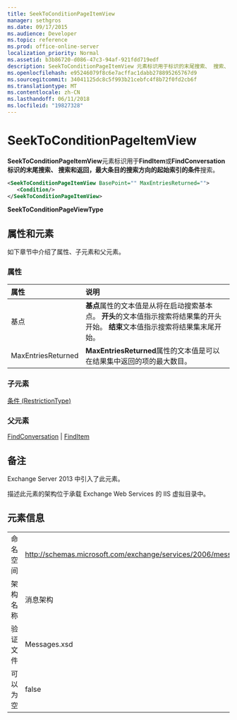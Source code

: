 ```yaml
---
title: SeekToConditionPageItemView
manager: sethgros
ms.date: 09/17/2015
ms.audience: Developer
ms.topic: reference
ms.prod: office-online-server
localization_priority: Normal
ms.assetid: b3b86720-d086-47c3-94af-921fdd719edf
description: SeekToConditionPageItemView 元素标识用于标识的末尾搜索、 搜索、 返回，最大条目和 FindItem 或 FindConversation 搜索的搜索方向的起始索引的条件。
ms.openlocfilehash: e95246079f8c6e7acffac1dabb278895265767d9
ms.sourcegitcommit: 34041125dc8c5f993b21cebfc4f8b72f0fd2cb6f
ms.translationtype: MT
ms.contentlocale: zh-CN
ms.lasthandoff: 06/11/2018
ms.locfileid: "19827328"
---
```

# <a name="seektoconditionpageitemview"></a>SeekToConditionPageItemView

**SeekToConditionPageItemView**元素标识用于**FindItem**或**FindConversation 标识的末尾搜索、 搜索和返回，最大条目的搜索方向的起始索引的条件**搜索。 
  
```XML
<SeekToConditionPageItemView BasePoint="" MaxEntriesReturned="">
   <Condition/>
</SeekToConditionPageItemView>
```

 **SeekToConditionPageViewType**
## <a name="attributes-and-elements"></a>属性和元素

如下章节中介绍了属性、子元素和父元素。
  
### <a name="attributes"></a>属性

|**属性**|**说明**|
|:-----|:-----|
|基点  <br/> |**基点**属性的文本值是从将在启动搜索基本点。 **开头**的文本值指示搜索将结果集的开头开始。 **结束**文本值指示搜索将结果集末尾开始。  <br/> |
|MaxEntriesReturned  <br/> |**MaxEntriesReturned**属性的文本值是可以在结果集中返回的项的最大数目。  <br/> |
   
### <a name="child-elements"></a>子元素

[条件 (RestrictionType)](condition-restrictiontype.md)
  
### <a name="parent-elements"></a>父元素

[FindConversation](findconversation.md) | [FindItem](finditem.md)
  
## <a name="remarks"></a>备注

Exchange Server 2013 中引入了此元素。
  
描述此元素的架构位于承载 Exchange Web Services 的 IIS 虚拟目录中。
  
## <a name="element-information"></a>元素信息

|||
|:-----|:-----|
|命名空间  <br/> |http://schemas.microsoft.com/exchange/services/2006/messages  <br/> |
|架构名称  <br/> |消息架构  <br/> |
|验证文件  <br/> |Messages.xsd  <br/> |
|可以为空  <br/> |false  <br/> |
   

